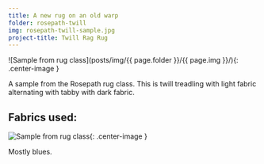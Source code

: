 ```yaml
---
title: A new rug on an old warp
folder: rosepath-twill
img: rosepath-twill-sample.jpg
project-title: Twill Rag Rug
---
```

![Sample from rug class](posts/img/{{ page.folder }}/{{ page.img }}/){: .center-image }

A sample from the Rosepath rug class. This is twill treadling with light fabric alternating with tabby with dark fabric.

## Fabrics used:
![Sample from rug class](posts/img/rosepath-twill/rosepath-twill-fabric.jpg){: .center-image }

Mostly blues.